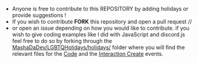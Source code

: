 - Anyone is free to contribute to this REPOSITORY by adding holidays or provide suggestions !
- If you wish to contribute **FORK** this repository and open a pull request //
- or open an issue depending on how you would like to contribute. if you wish to give coding examples like I did with JavaScript and discord.js feel free to do so by forking through the [MashaDaDev/LGBTQHolidays/holidays/](https://github.com/MashaDaDev/LGBTQHolidays/tree/main/holidays) folder where you will find the relevant files for the [Code](https://github.com/MashaDaDev/LGBTQHolidays/tree/main/holidays/code) and the [Interaction Create](https://github.com/MashaDaDev/LGBTQHolidays/tree/main/holidays/events) events.
